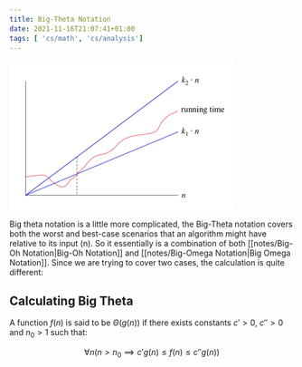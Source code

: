 ```yaml
---
title: Big-Theta Notation
date: 2021-11-16T21:07:41+01:00
tags: [ 'cs/math', 'cs/analysis']
---
```



![Big-Theta notation](images/Pastedimage20211112113644.png)

Big theta notation is a little more complicated, the Big-Theta notation covers both the worst and best-case scenarios that an algorithm might have relative to its input (n). So it essentially is a combination of both [[notes/Big-Oh Notation|Big-Oh Notation]] and [[notes/Big-Omega Notation|Big Omega Notation]]. Since we are trying to cover two cases, the calculation is quite different:

##  Calculating Big Theta

A function $f(n)$ is said to be $\Theta(g(n))$ if there exists constants $c' > 0$, $c'' > 0$  and $n_0 > 1$ such that:

$$\forall n (n > n_0 \implies c'g(n) \leq f(n) \leq c''g(n))$$